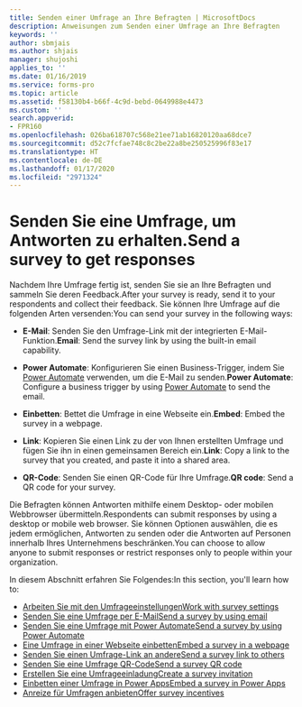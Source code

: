 ```yaml
---
title: Senden einer Umfrage an Ihre Befragten | MicrosoftDocs
description: Anweisungen zum Senden einer Umfrage an Ihre Befragten
keywords: ''
author: sbmjais
ms.author: shjais
manager: shujoshi
applies_to: ''
ms.date: 01/16/2019
ms.service: forms-pro
ms.topic: article
ms.assetid: f58130b4-b66f-4c9d-bebd-0649988e4473
ms.custom: ''
search.appverid:
- FPR160
ms.openlocfilehash: 026ba618707c568e21ee71ab16820120aa68dce7
ms.sourcegitcommit: d52c7fcfae748c8c2be22a8be250525996f83e17
ms.translationtype: HT
ms.contentlocale: de-DE
ms.lasthandoff: 01/17/2020
ms.locfileid: "2971324"
---
```

# <a name="send-a-survey-to-get-responses"></a><span data-ttu-id="84c6a-103">Senden Sie eine Umfrage, um Antworten zu erhalten.</span><span class="sxs-lookup"><span data-stu-id="84c6a-103">Send a survey to get responses</span></span>

<span data-ttu-id="84c6a-104">Nachdem Ihre Umfrage fertig ist, senden Sie sie an Ihre Befragten und sammeln Sie deren Feedback.</span><span class="sxs-lookup"><span data-stu-id="84c6a-104">After your survey is ready, send it to your respondents and collect their feedback.</span></span> <span data-ttu-id="84c6a-105">Sie können Ihre Umfrage auf die folgenden Arten versenden:</span><span class="sxs-lookup"><span data-stu-id="84c6a-105">You can send your survey in the following ways:</span></span>

- <span data-ttu-id="84c6a-106">**E-Mail**: Senden Sie den Umfrage-Link mit der integrierten E-Mail-Funktion.</span><span class="sxs-lookup"><span data-stu-id="84c6a-106">**Email**: Send the survey link by using the built-in email capability.</span></span>

- <span data-ttu-id="84c6a-107">**Power Automate**: Konfigurieren Sie einen Business-Trigger, indem Sie [Power Automate](https://flow.microsoft.com/) verwenden, um die E-Mail zu senden.</span><span class="sxs-lookup"><span data-stu-id="84c6a-107">**Power Automate**: Configure a business trigger by using [Power Automate](https://flow.microsoft.com/) to send the email.</span></span>  
- <span data-ttu-id="84c6a-108">**Einbetten**: Bettet die Umfrage in eine Webseite ein.</span><span class="sxs-lookup"><span data-stu-id="84c6a-108">**Embed**: Embed the survey in a webpage.</span></span>

- <span data-ttu-id="84c6a-109">**Link**: Kopieren Sie einen Link zu der von Ihnen erstellten Umfrage und fügen Sie ihn in einen gemeinsamen Bereich ein.</span><span class="sxs-lookup"><span data-stu-id="84c6a-109">**Link**: Copy a link to the survey that you created, and paste it into a shared area.</span></span>

- <span data-ttu-id="84c6a-110">**QR-Code**: Senden Sie einen QR-Code für Ihre Umfrage.</span><span class="sxs-lookup"><span data-stu-id="84c6a-110">**QR code**: Send a QR code for your survey.</span></span>

<span data-ttu-id="84c6a-111">Die Befragten können Antworten mithilfe einem Desktop- oder mobilen Webbrowser übermitteln.</span><span class="sxs-lookup"><span data-stu-id="84c6a-111">Respondents can submit responses by using a desktop or mobile web browser.</span></span> <span data-ttu-id="84c6a-112">Sie können Optionen auswählen, die es jedem ermöglichen, Antworten zu senden oder die Antworten auf Personen innerhalb Ihres Unternehmens beschränken.</span><span class="sxs-lookup"><span data-stu-id="84c6a-112">You can choose to allow anyone to submit responses or restrict responses only to people within your organization.</span></span>

<span data-ttu-id="84c6a-113">In diesem Abschnitt erfahren Sie Folgendes:</span><span class="sxs-lookup"><span data-stu-id="84c6a-113">In this section, you'll learn how to:</span></span>

- [<span data-ttu-id="84c6a-114">Arbeiten Sie mit den Umfrageeinstellungen</span><span class="sxs-lookup"><span data-stu-id="84c6a-114">Work with survey settings</span></span>](invite-settings.md)
- [<span data-ttu-id="84c6a-115">Senden Sie eine Umfrage per E-Mail</span><span class="sxs-lookup"><span data-stu-id="84c6a-115">Send a survey by using email</span></span>](send-survey-email.md)  
- [<span data-ttu-id="84c6a-116">Senden Sie eine Umfrage mit Power Automate</span><span class="sxs-lookup"><span data-stu-id="84c6a-116">Send a survey by using Power Automate</span></span>](send-survey-flow.md)  
- [<span data-ttu-id="84c6a-117">Eine Umfrage in einer Webseite einbetten</span><span class="sxs-lookup"><span data-stu-id="84c6a-117">Embed a survey in a webpage</span></span>](embed-web-page.md)  
- [<span data-ttu-id="84c6a-118">Senden Sie einen Umfrage-Link an andere</span><span class="sxs-lookup"><span data-stu-id="84c6a-118">Send a survey link to others</span></span>](send-survey-link.md)  
- [<span data-ttu-id="84c6a-119">Senden Sie eine Umfrage QR-Code</span><span class="sxs-lookup"><span data-stu-id="84c6a-119">Send a survey QR code</span></span>](send-survey-qrcode.md)  
- [<span data-ttu-id="84c6a-120">Erstellen Sie eine Umfrageeinladung</span><span class="sxs-lookup"><span data-stu-id="84c6a-120">Create a survey invitation</span></span>](create-survey-invite.md)
- [<span data-ttu-id="84c6a-121">Einbetten einer Umfrage in Power Apps</span><span class="sxs-lookup"><span data-stu-id="84c6a-121">Embed a survey in Power Apps</span></span>](embed-survey-powerapps.md)
- [<span data-ttu-id="84c6a-122">Anreize für Umfragen anbieten</span><span class="sxs-lookup"><span data-stu-id="84c6a-122">Offer survey incentives</span></span>](survey-incentives.md)

